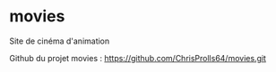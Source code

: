 # movies
Site de cinéma d'animation

<!-- Acces admin Etienne : 
mail : etienne@greta.fr
pwd : tipTOP12345! -->


Github du projet movies : 
https://github.com/ChrisProlls64/movies.git

<!-- BDD : dans le fichier movie.sql à la racine du dossier movie.zip -->

